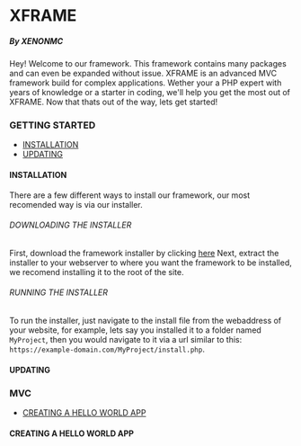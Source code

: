# XFRAME
##### By XENONMC

Hey!  Welcome to our framework.  This framework contains many packages and can even be expanded without issue.  XFRAME is an advanced MVC framework build for complex applications.  Wether your a PHP expert with years of knowledge or a starter in coding, we'll help you get the most out of XFRAME.  Now that thats out of the way, lets get started!

### GETTING STARTED

  - [INSTALLATION](#installation)
  - [UPDATING](#updating)

#### INSTALLATION

There are a few different ways to install our framework, our most recomended way is via our installer. 

###### DOWNLOADING THE INSTALLER

First, download the framework installer by clicking [here](https://github.com/XENONMC-DEV/XFRAME-INSTALLER/archive/main.zip)
Next, extract the installer to your webserver to where you want the framework to be installed, we recomend installing it to the root of the site.

###### RUNNING THE INSTALLER

To run the installer, just navigate to the install file from the webaddress of your website, 
for example, lets say you installed it to a folder named `MyProject`, then you would navigate to it via a url similar to this:
  `https://example-domain.com/MyProject/install.php`.

#### UPDATING

### MVC

  - [CREATING A HELLO WORLD APP](#creating-a-hello-world-app)

#### CREATING A HELLO WORLD APP
